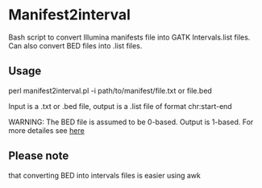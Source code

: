 # Manifest2interval

Bash script to convert Illumina manifests file into GATK Intervals.list files. Can also convert BED files into .list files.

## Usage

perl manifest2interval.pl -i path/to/manifest/file.txt or file.bed

Input is a .txt or .bed file, output is a .list file of format chr:start-end

WARNING: The BED file is assumed to be 0-based. Output is 1-based. For more detailes see [here](http://genome.ucsc.edu/blog/the-ucsc-genome-browser-coordinate-counting-systems/)

## Please note

that converting BED into intervals files is easier using awk
